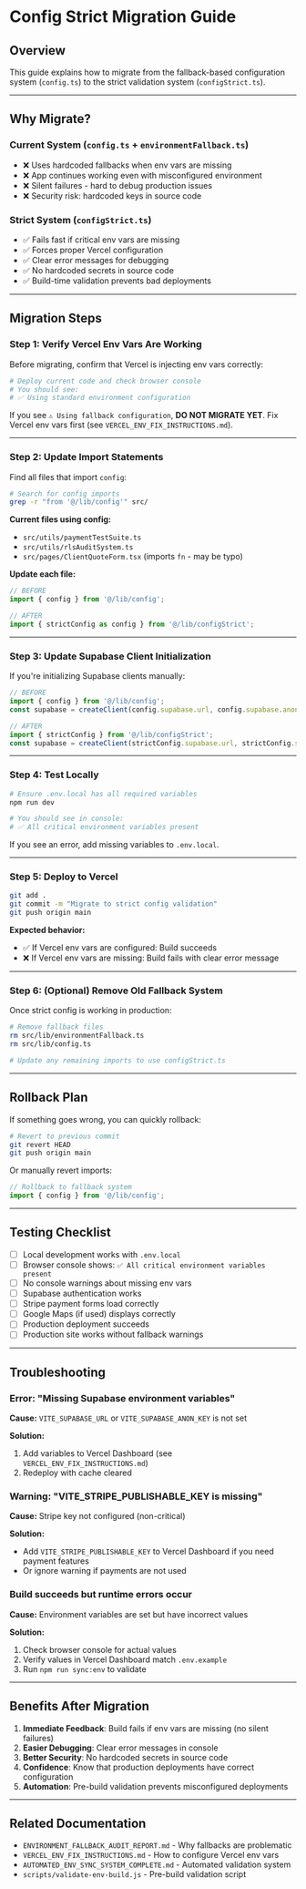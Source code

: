 # Config Strict Migration Guide

## Overview

This guide explains how to migrate from the fallback-based configuration system (`config.ts`) to the strict validation system (`configStrict.ts`).

---

## Why Migrate?

### Current System (`config.ts` + `environmentFallback.ts`)
- ❌ Uses hardcoded fallbacks when env vars are missing
- ❌ App continues working even with misconfigured environment
- ❌ Silent failures - hard to debug production issues
- ❌ Security risk: hardcoded keys in source code

### Strict System (`configStrict.ts`)
- ✅ Fails fast if critical env vars are missing
- ✅ Forces proper Vercel configuration
- ✅ Clear error messages for debugging
- ✅ No hardcoded secrets in source code
- ✅ Build-time validation prevents bad deployments

---

## Migration Steps

### Step 1: Verify Vercel Env Vars Are Working

Before migrating, confirm that Vercel is injecting env vars correctly:

```bash
# Deploy current code and check browser console
# You should see:
# ✅ Using standard environment configuration
```

If you see `⚠️ Using fallback configuration`, **DO NOT MIGRATE YET**. Fix Vercel env vars first (see `VERCEL_ENV_FIX_INSTRUCTIONS.md`).

---

### Step 2: Update Import Statements

Find all files that import `config`:

```bash
# Search for config imports
grep -r "from '@/lib/config'" src/
```

**Current files using config:**
- `src/utils/paymentTestSuite.ts`
- `src/utils/rlsAuditSystem.ts`
- `src/pages/ClientQuoteForm.tsx` (imports `fn` - may be typo)

**Update each file:**

```typescript
// BEFORE
import { config } from '@/lib/config';

// AFTER
import { strictConfig as config } from '@/lib/configStrict';
```

---

### Step 3: Update Supabase Client Initialization

If you're initializing Supabase clients manually:

```typescript
// BEFORE
import { config } from '@/lib/config';
const supabase = createClient(config.supabase.url, config.supabase.anonKey);

// AFTER
import { strictConfig } from '@/lib/configStrict';
const supabase = createClient(strictConfig.supabase.url, strictConfig.supabase.anonKey);
```

---

### Step 4: Test Locally

```bash
# Ensure .env.local has all required variables
npm run dev

# You should see in console:
# ✅ All critical environment variables present
```

If you see an error, add missing variables to `.env.local`.

---

### Step 5: Deploy to Vercel

```bash
git add .
git commit -m "Migrate to strict config validation"
git push origin main
```

**Expected behavior:**
- ✅ If Vercel env vars are configured: Build succeeds
- ❌ If Vercel env vars are missing: Build fails with clear error message

---

### Step 6: (Optional) Remove Old Fallback System

Once strict config is working in production:

```bash
# Remove fallback files
rm src/lib/environmentFallback.ts
rm src/lib/config.ts

# Update any remaining imports to use configStrict.ts
```

---

## Rollback Plan

If something goes wrong, you can quickly rollback:

```bash
# Revert to previous commit
git revert HEAD
git push origin main
```

Or manually revert imports:

```typescript
// Rollback to fallback system
import { config } from '@/lib/config';
```

---

## Testing Checklist

- [ ] Local development works with `.env.local`
- [ ] Browser console shows: `✅ All critical environment variables present`
- [ ] No console warnings about missing env vars
- [ ] Supabase authentication works
- [ ] Stripe payment forms load correctly
- [ ] Google Maps (if used) displays correctly
- [ ] Production deployment succeeds
- [ ] Production site works without fallback warnings

---

## Troubleshooting

### Error: "Missing Supabase environment variables"

**Cause:** `VITE_SUPABASE_URL` or `VITE_SUPABASE_ANON_KEY` is not set

**Solution:**
1. Add variables to Vercel Dashboard (see `VERCEL_ENV_FIX_INSTRUCTIONS.md`)
2. Redeploy with cache cleared

### Warning: "VITE_STRIPE_PUBLISHABLE_KEY is missing"

**Cause:** Stripe key not configured (non-critical)

**Solution:**
- Add `VITE_STRIPE_PUBLISHABLE_KEY` to Vercel Dashboard if you need payment features
- Or ignore warning if payments are not used

### Build succeeds but runtime errors occur

**Cause:** Environment variables are set but have incorrect values

**Solution:**
1. Check browser console for actual values
2. Verify values in Vercel Dashboard match `.env.example`
3. Run `npm run sync:env` to validate

---

## Benefits After Migration

1. **Immediate Feedback**: Build fails if env vars are missing (no silent failures)
2. **Easier Debugging**: Clear error messages in console
3. **Better Security**: No hardcoded secrets in source code
4. **Confidence**: Know that production deployments have correct configuration
5. **Automation**: Pre-build validation prevents misconfigured deployments

---

## Related Documentation

- `ENVIRONMENT_FALLBACK_AUDIT_REPORT.md` - Why fallbacks are problematic
- `VERCEL_ENV_FIX_INSTRUCTIONS.md` - How to configure Vercel env vars
- `AUTOMATED_ENV_SYNC_SYSTEM_COMPLETE.md` - Automated validation system
- `scripts/validate-env-build.js` - Pre-build validation script
